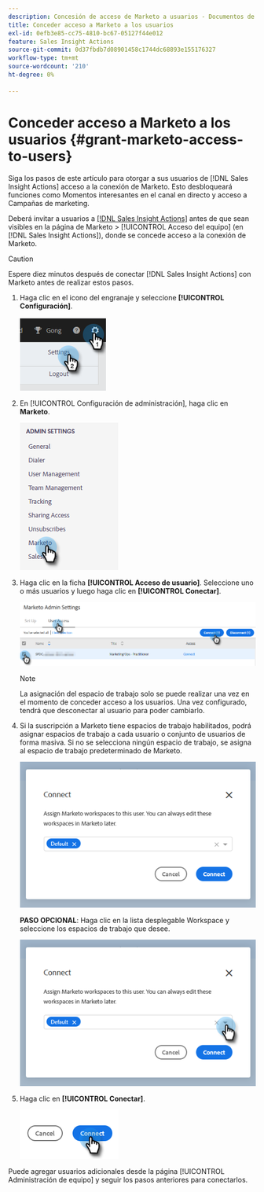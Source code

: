 ```yaml
---
description: Concesión de acceso de Marketo a usuarios - Documentos de Marketo - Documentación del producto
title: Conceder acceso a Marketo a los usuarios
exl-id: 0efb3e85-cc75-4810-bc67-05127f44e012
feature: Sales Insight Actions
source-git-commit: 0d37fbdb7d08901458c1744dc68893e155176327
workflow-type: tm+mt
source-wordcount: '210'
ht-degree: 0%

---
```


# Conceder acceso a Marketo a los usuarios {#grant-marketo-access-to-users}

Siga los pasos de este artículo para otorgar a sus usuarios de [!DNL Sales Insight Actions] acceso a la conexión de Marketo. Esto desbloqueará funciones como Momentos interesantes en el canal en directo y acceso a Campañas de marketing.

Deberá invitar a usuarios a [[!DNL Sales Insight Actions]](/help/marketo/product-docs/marketo-sales-insight/actions/admin/invite-users-and-admins.md#invite-users) antes de que sean visibles en la página de Marketo > [!UICONTROL Acceso del equipo] (en [!DNL Sales Insight Actions]), donde se concede acceso a la conexión de Marketo.

>[!CAUTION]
>
>Espere diez minutos después de conectar [!DNL Sales Insight Actions] con Marketo antes de realizar estos pasos.

1. Haga clic en el icono del engranaje y seleccione **[!UICONTROL Configuración]**.

   ![](assets/grant-marketo-access-to-users-1.png)

1. En [!UICONTROL Configuración de administración], haga clic en **Marketo**.

   ![](assets/grant-marketo-access-to-users-2.png)

1. Haga clic en la ficha **[!UICONTROL Acceso de usuario]**. Seleccione uno o más usuarios y luego haga clic en **[!UICONTROL Conectar]**.

   ![](assets/grant-marketo-access-to-users-3.png)

   >[!NOTE]
   >
   >La asignación del espacio de trabajo solo se puede realizar una vez en el momento de conceder acceso a los usuarios. Una vez configurado, tendrá que desconectar al usuario para poder cambiarlo.

1. Si la suscripción a Marketo tiene espacios de trabajo habilitados, podrá asignar espacios de trabajo a cada usuario o conjunto de usuarios de forma masiva. Si no se selecciona ningún espacio de trabajo, se asigna al espacio de trabajo predeterminado de Marketo.

   ![](assets/grant-marketo-access-to-users-4.png)

   **PASO OPCIONAL**: Haga clic en la lista desplegable Workspace y seleccione los espacios de trabajo que desee.

   ![](assets/grant-marketo-access-to-users-5.png)

1. Haga clic en **[!UICONTROL Conectar]**.

   ![](assets/grant-marketo-access-to-users-6.png)

Puede agregar usuarios adicionales desde la página [!UICONTROL Administración de equipo] y seguir los pasos anteriores para conectarlos.
